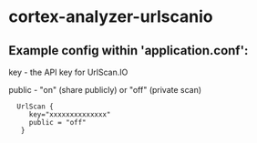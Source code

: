# cortex-analyzer-urlscanio

## Example config within 'application.conf':

key - the API key for UrlScan.IO

public - "on" (share publicly) or "off" (private scan)

```
  UrlScan {
     key="xxxxxxxxxxxxxx"
     public = "off"
   }

```
